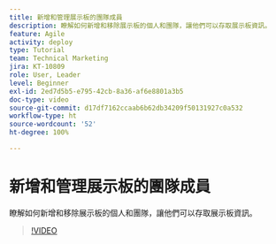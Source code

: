 ```yaml
---
title: 新增和管理展示板的團隊成員
description: 瞭解如何新增和移除展示板的個人和團隊，讓他們可以存取展示板資訊。
feature: Agile
activity: deploy
type: Tutorial
team: Technical Marketing
jira: KT-10809
role: User, Leader
level: Beginner
exl-id: 2ed7d5b5-e795-42cb-8a36-af6e8801a3b5
doc-type: video
source-git-commit: d17df7162ccaab6b62db34209f50131927c0a532
workflow-type: ht
source-wordcount: '52'
ht-degree: 100%

---
```


# 新增和管理展示板的團隊成員

瞭解如何新增和移除展示板的個人和團隊，讓他們可以存取展示板資訊。

>[!VIDEO](https://video.tv.adobe.com/v/3423039/?quality=12&learn=on&enablevpops&captions=chi_hant)
